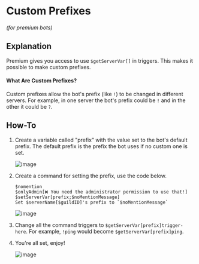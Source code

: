 # Custom Prefixes
*(for premium bots)*

## Explanation
Premium gives you access to use `$getServerVar[]` in triggers. This makes it possible to make custom prefixes.

#### What Are Custom Prefixes?
Custom prefixes allow the bot's prefix (like `!`) to be changed in different servers. For example, in one server the bot's prefix could be `!` and in the other it could be `?`.

## How-To
1. Create a variable called "prefix" with the value set to the bot's default prefix. The default prefix is the prefix the bot uses if no custom one is set.

   ![image](https://user-images.githubusercontent.com/69215413/118339907-44865a00-b4e8-11eb-9e74-2f7b8f696c26.png)

2. Create a command for setting the prefix, use the code below.
     ```
     $nomention
     $onlyAdmin[❌ You need the administrator permission to use that!]
     $setServerVar[prefix;$noMentionMessage]
     Set $serverName[$guildID]'s prefix to `$noMentionMessage`
     ```
    ![image](https://user-images.githubusercontent.com/69215413/118340230-1f461b80-b4e9-11eb-8711-64c744bfc595.png)

3. Change all the command triggers to `$getServerVar[prefix]trigger-here`. For example, `!ping` would become `$getServerVar[prefix]ping`.

4. You're all set, enjoy!

    ![image](https://user-images.githubusercontent.com/69215413/118340286-41d83480-b4e9-11eb-96f7-1d8dce2d0ec4.png)

